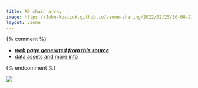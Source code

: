 ```yaml
---
title: RD chain array
image: https://John-Kostick.github.io/vzome-sharing/2022/02/25/16-08-21-RD chain array/RD chain array.png
layout: vzome
---
```


{% comment %}
 - [***web page generated from this source***][post]
 - [data assets and more info][github]

[post]: <https://John-Kostick.github.io/vzome-sharing/2022/02/25/RD chain array-16-08-21.html>
[github]: <https://github.com/John-Kostick/vzome-sharing/tree/main/2022/02/25/16-08-21-RD chain array/>
{% endcomment %}

<vzome-viewer style="width: 100%; height: 65vh;"
       src="https://John-Kostick.github.io/vzome-sharing/2022/02/25/16-08-21-RD chain array/RD chain array.vZome" >
  <img src="https://John-Kostick.github.io/vzome-sharing/2022/02/25/16-08-21-RD chain array/RD chain array.png" />
</vzome-viewer>
